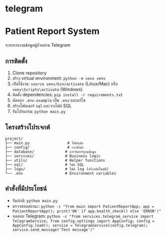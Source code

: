 # telegram
# Patient Report System

ระบบรายงานข้อมูลผู้ป่วยผ่าน Telegram

## การติดตั้ง

1. Clone repository
2. สร้าง virtual environment: `python -m venv venv`
3. เปิดใช้งาน: `source venv/bin/activate` (Linux/Mac) หรือ `venv\Scripts\activate` (Windows)
4. ติดตั้ง dependencies: `pip install -r requirements.txt`
5. คัดลอก `.env.example` เป็น `.env` และแก้ไข
6. สร้างโฟลเดอร์ `sql` และวางไฟล์ SQL
7. รันโปรแกรม: `python main.py`

## โครงสร้างโปรเจกต์

```
project/
├── main.py                 # ไฟล์หลัก
├── config/                 # การตั้งค่า
├── database/              # การจัดการฐานข้อมูล
├── services/              # Business logic
├── utils/                 # Helper functions
├── sql/                   # ไฟล์ SQL
├── logs/                  # ไฟล์ log (สร้างอัตโนมัติ)
└── .env                   # Environment variables
```

## คำสั่งที่มีประโยชน์

- รันปกติ: `python main.py`
- ตรวจสอบสถานะ: `python -c "from main import PatientReportApp; app = PatientReportApp(); print('OK' if app.health_check() else 'ERROR')"`
- ทดสอบ Telegram: `python -c "from services.telegram_service import TelegramService; from config.settings import AppConfig; config = AppConfig.load(); service = TelegramService(config.telegram); service.send_message('Test message')"`